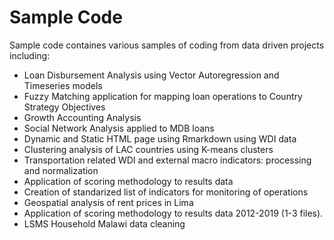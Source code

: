 # Sample Code

Sample code containes various samples of coding from data driven projects including:

- Loan Disbursement Analysis using Vector Autoregression and Timeseries models
- Fuzzy Matching application for mapping loan operations to Country Strategy Objectives
- Growth Accounting Analysis 
- Social Network Analysis applied to MDB loans
- Dynamic and Static HTML page using Rmarkdown using WDI data
- Clustering analysis of LAC countries using K-means clusters
- Transportation related WDI and external macro indicators: processing and normalization
- Application of scoring methodology to results data
- Creation of standarized list of indicators for monitoring of operations
- Geospatial analysis of rent prices in Lima
- Application of scoring methodology to results data 2012-2019 (1-3 files).
- LSMS Household Malawi data cleaning


